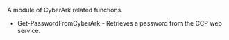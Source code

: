 A module of CyberArk related functions.
* Get-PasswordFromCyberArk - Retrieves a password from the CCP web service.
